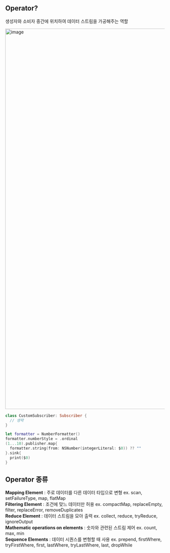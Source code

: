 ## Operator?
생성자와 소비자 중간에 위치하여 데이터 스트림을 가공해주는 역할

<img width="1202" alt="image" src="https://user-images.githubusercontent.com/59492694/87912873-12af8d00-caa9-11ea-9395-e2a959c74480.png">

```swift
class CustomSubscriber: Subscriber {
  // 생략
}

let formatter = NumberFormatter()
formatter.numberStyle = .ordinal
(1...10).publisher.map{
  formatter.string(from: NSNumber(integerLiteral: $0)) ?? ""
}.sink{
  print($0)
}
```

## Operator 종류
**Mapping Element** : 주로 데이터를 다른 데이터 타입으로 변형 ex. scan, setFailureType, map, flatMap  
**Filtering Element** : 조건에 맞느 데이터만 허용 ex. compactMap, replaceEmpty, filter, replaceError, removeDuplicates   
**Reduce Element** : 데이터 스트림을 모아 출력 ex. collect, reduce, tryReduce, ignoreOutput   
**Mathematic operations on elements** : 숫자와 관련된 스트림 제어 ex. count, max, min    
**Sequence Elements** : 데이터 시퀀스를 변형할 때 사용 ex. prepend, firstWhere, tryFirstWhere, first, lastWhere, tryLastWhere, last, dropWhile   

